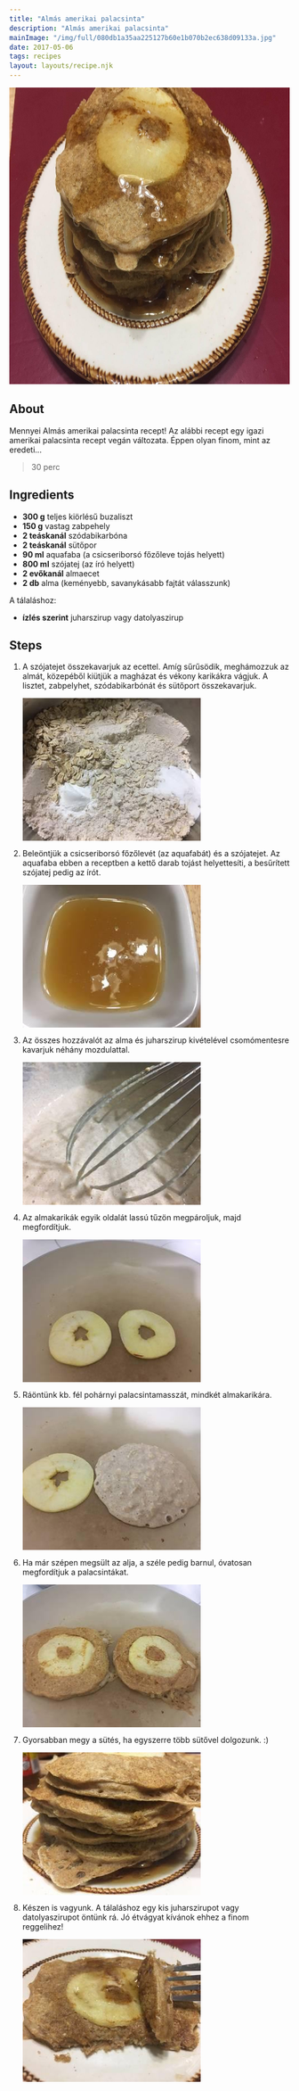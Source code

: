 ```yaml
---
title: "Almás amerikai palacsinta"
description: "Almás amerikai palacsinta"
mainImage: "/img/full/080db1a35aa225127b60e1b070b2ec638d09133a.jpg"
date: 2017-05-06
tags: recipes
layout: layouts/recipe.njk
---
```

                            
<p align="center"><a href="https://cookpad.com/hu/receptek/2490229-almas-amerikai-palacsinta" rel="Recipe source page"><img width="751" height="532" src="/img/full/080db1a35aa225127b60e1b070b2ec638d09133a.jpg"/></a></p>

## About
Mennyei Almás amerikai palacsinta recept! Az alábbi recept egy igazi amerikai palacsinta recept vegán változata. Éppen olyan finom, mint az eredeti...

> 30 perc 

## Ingredients
* **300 g** teljes kiörlésű buzaliszt
* **150 g** vastag zabpehely
* **2 teáskanál** szódabikarbóna
* **2 teáskanál** sütőpor
* **90 ml** aquafaba (a csicseriborsó főzőleve tojás helyett)
* **800 ml** szójatej (az író helyett)
* **2 evőkanál** almaecet
* **2 db** alma (keményebb, savanykásabb fajtát válasszunk)

A tálaláshoz:
* **ízlés szerint** juharszirup vagy datolyaszirup

## Steps

1. A szójatejet összekavarjuk az ecettel. Amíg sűrűsödik, meghámozzuk az almát, közepéből kiütjük a magházat és vékony karikákra vágjuk. A lisztet, zabpelyhet, szódabikarbónát és sütőport összekavarjuk.
 
    <p><img width="320" height="256" align="left" src="/img/full/eec89db47dee6cc925064193f9f6f7174bde5288.jpg"/></p><div style="clear: both"/>

2. Beleöntjük a csicseriborsó főzőlevét (az aquafabát) és a szójatejet. Az aquafaba ebben a receptben a kettő darab tojást helyettesíti, a besűrített szójatej pedig az írót.
 
    <p><img width="320" height="256" align="left" src="/img/full/f122de720d159ee21bbc2e63655c8bb6cdd0a667.jpg"/></p><div style="clear: both"/>

3. Az összes hozzávalót az alma és juharszirup kivételével csomómentesre kavarjuk néhány mozdulattal.
 
    <p><img width="320" height="256" align="left" src="/img/full/c5fa527f11cc5cde7765c88d55f60b0ba8c140f9.jpg"/></p><div style="clear: both"/>

4. Az almakarikák egyik oldalát lassú tűzön megpároljuk, majd megfordítjuk.
 
    <p><img width="320" height="256" align="left" src="/img/full/f96883cf68bf7023b4444bdf3a9848ecfd74439d.jpg"/></p><div style="clear: both"/>

5. Ráöntünk kb. fél pohárnyi palacsintamasszát, mindkét almakarikára.
 
    <p><img width="320" height="256" align="left" src="/img/full/20efcb3c496f3e9df8769d7fddf448a488374f10.jpg"/></p><div style="clear: both"/>

6. Ha már szépen megsült az alja, a széle pedig barnul, óvatosan megfordítjuk a palacsintákat.
 
    <p><img width="320" height="256" align="left" src="/img/full/cb43aaca49c8409a8fd89f44872641102a249831.jpg"/></p><div style="clear: both"/>

7. Gyorsabban megy a sütés, ha egyszerre több sütővel dolgozunk. :)
 
    <p><img width="320" height="256" align="left" src="/img/full/b7875a1fcd44099cc561d7f0b183c774cd1b361c.jpg"/></p><div style="clear: both"/>

8. Készen is vagyunk. A tálaláshoz egy kis juharszirupot vagy datolyaszirupot öntünk rá. Jó étvágyat kívánok ehhez a finom reggelihez!
 
    <p><img width="320" height="256" align="left" src="/img/full/0b326c1601626f2fffa886aa315d05fcc6a80b5c.jpg"/></p><div style="clear: both"/>

